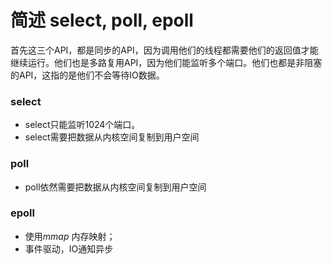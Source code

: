 # 简述 select, poll, epoll

首先这三个API，都是同步的API，因为调用他们的线程都需要他们的返回值才能继续运行。他们也是多路复用API，因为他们能监听多个端口。他们也都是非阻塞的API，这指的是他们不会等待IO数据。

### select

- select只能监听1024个端口。
- select需要把数据从内核空间复制到用户空间



### poll

- poll依然需要把数据从内核空间复制到用户空间

  

### epoll  

- 使用*mmap* 内存映射；
- 事件驱动，IO通知异步
